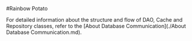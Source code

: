 #Rainbow Potato

For detailed information about the structure and flow of DAO, Cache and Repository classes, refer to the [About Database Communication](./About Database Communication.md).